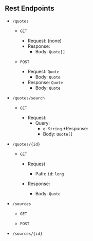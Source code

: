 ## Rest Endpoints

* `/quotes`

    * `GET`
    
        * Request: (none)
        * Response:
            * Body: `Quote[]`
        
    * `POST`
    
        * Request: `Quote`
            * Body: `Quote`
        * Response: `Quote`
            * Body: `Quote`
        
* `/quotes/search`

    * `GET`
    
        * Request:
            * Query: 
                * `q`:
    `String`
            *Response:
                * Body:
    `Quote[]`
    
* `/quotes/{id}`

    * `GET`
    
        * Request 
            * Path:
                `id`: `long`
                
        * Response:
            * Body: `Quote`    
            
* `/sources`

    * `GET`
    
    * `POST`
    
* `/sources/{id}` 